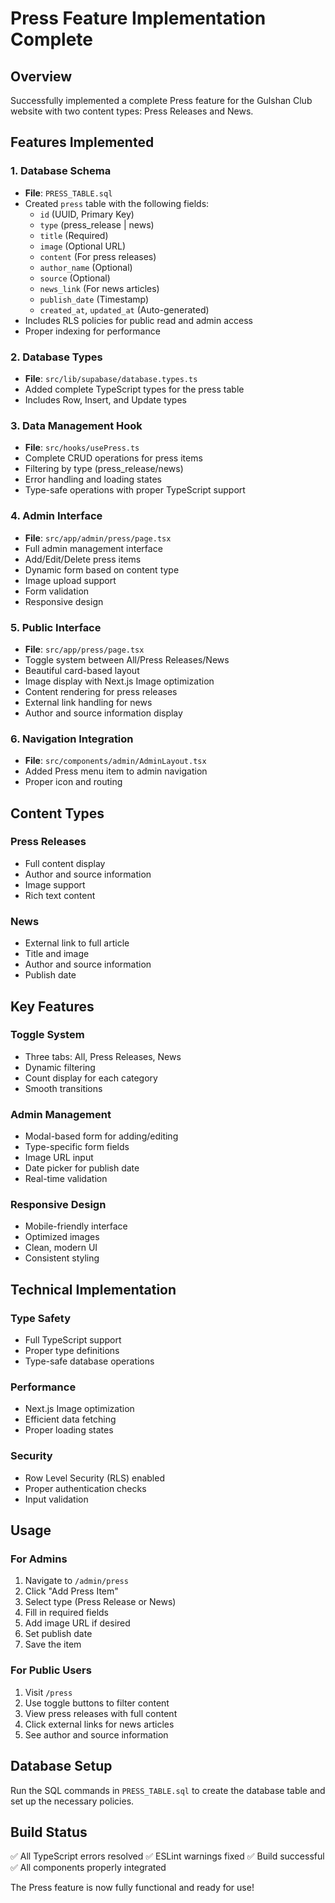 # Press Feature Implementation Complete

## Overview
Successfully implemented a complete Press feature for the Gulshan Club website with two content types: Press Releases and News.

## Features Implemented

### 1. Database Schema
- **File**: `PRESS_TABLE.sql`
- Created `press` table with the following fields:
  - `id` (UUID, Primary Key)
  - `type` (press_release | news)
  - `title` (Required)
  - `image` (Optional URL)
  - `content` (For press releases)
  - `author_name` (Optional)
  - `source` (Optional)
  - `news_link` (For news articles)
  - `publish_date` (Timestamp)
  - `created_at`, `updated_at` (Auto-generated)
- Includes RLS policies for public read and admin access
- Proper indexing for performance

### 2. Database Types
- **File**: `src/lib/supabase/database.types.ts`
- Added complete TypeScript types for the press table
- Includes Row, Insert, and Update types

### 3. Data Management Hook
- **File**: `src/hooks/usePress.ts`
- Complete CRUD operations for press items
- Filtering by type (press_release/news)
- Error handling and loading states
- Type-safe operations with proper TypeScript support

### 4. Admin Interface
- **File**: `src/app/admin/press/page.tsx`
- Full admin management interface
- Add/Edit/Delete press items
- Dynamic form based on content type
- Image upload support
- Form validation
- Responsive design

### 5. Public Interface
- **File**: `src/app/press/page.tsx`
- Toggle system between All/Press Releases/News
- Beautiful card-based layout
- Image display with Next.js Image optimization
- Content rendering for press releases
- External link handling for news
- Author and source information display

### 6. Navigation Integration
- **File**: `src/components/admin/AdminLayout.tsx`
- Added Press menu item to admin navigation
- Proper icon and routing

## Content Types

### Press Releases
- Full content display
- Author and source information
- Image support
- Rich text content

### News
- External link to full article
- Title and image
- Author and source information
- Publish date

## Key Features

### Toggle System
- Three tabs: All, Press Releases, News
- Dynamic filtering
- Count display for each category
- Smooth transitions

### Admin Management
- Modal-based form for adding/editing
- Type-specific form fields
- Image URL input
- Date picker for publish date
- Real-time validation

### Responsive Design
- Mobile-friendly interface
- Optimized images
- Clean, modern UI
- Consistent styling

## Technical Implementation

### Type Safety
- Full TypeScript support
- Proper type definitions
- Type-safe database operations

### Performance
- Next.js Image optimization
- Efficient data fetching
- Proper loading states

### Security
- Row Level Security (RLS) enabled
- Proper authentication checks
- Input validation

## Usage

### For Admins
1. Navigate to `/admin/press`
2. Click "Add Press Item"
3. Select type (Press Release or News)
4. Fill in required fields
5. Add image URL if desired
6. Set publish date
7. Save the item

### For Public Users
1. Visit `/press`
2. Use toggle buttons to filter content
3. View press releases with full content
4. Click external links for news articles
5. See author and source information

## Database Setup
Run the SQL commands in `PRESS_TABLE.sql` to create the database table and set up the necessary policies.

## Build Status
✅ All TypeScript errors resolved
✅ ESLint warnings fixed
✅ Build successful
✅ All components properly integrated

The Press feature is now fully functional and ready for use!
